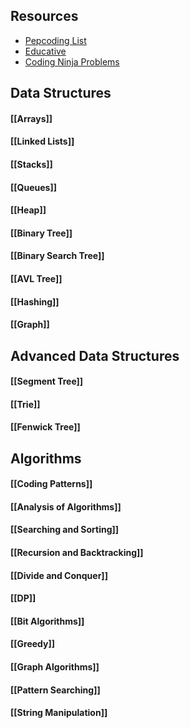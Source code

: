 ## Resources
- [Pepcoding List](https://www.pepcoding.com/most-important-interview-questions-list-for-product-based-companies)
- [Educative](https://www.educative.io/blog/complete-guide-to-system-design)
- [Coding Ninja Problems]([https://www.codingninjas.com/codestudio/guided-paths/system-design/content/132168/offering/2272404](https://www.codingninjas.com/codestudio/guided-paths/system-design/content/132168/offering/2272404))

## Data Structures
#### [[Arrays]]
#### [[Linked Lists]]
#### [[Stacks]]
#### [[Queues]]
#### [[Heap]]
#### [[Binary Tree]]
#### [[Binary Search Tree]]
#### [[AVL Tree]]
#### [[Hashing]]
#### [[Graph]]

## Advanced Data Structures
#### [[Segment Tree]]
#### [[Trie]]
#### [[Fenwick Tree]]

## Algorithms
#### [[Coding Patterns]]
#### [[Analysis of Algorithms]]
#### [[Searching and Sorting]]
#### [[Recursion and Backtracking]]
#### [[Divide and Conquer]]
#### [[DP]]
#### [[Bit Algorithms]]
#### [[Greedy]]
#### [[Graph Algorithms]]
#### [[Pattern Searching]]
#### [[String Manipulation]]

